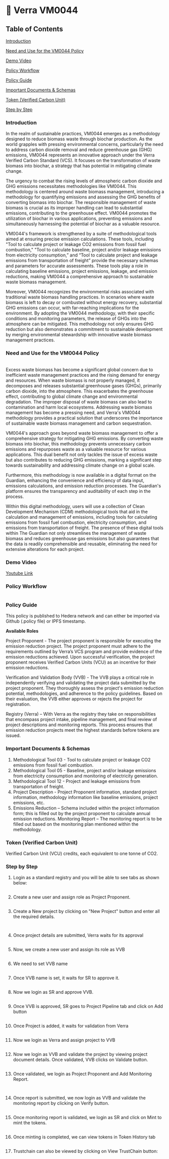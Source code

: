# 🏢 Verra VM0044

## Table of Contents

[Introduction](verra-vm0044.md#\_toc149219502)

[Need and Use for the VM0044 Policy](verra-vm0044.md#\_toc149219503)

[Demo Video](verra-vm0044.md#\_toc149219504)

[Policy Workflow](verra-vm0044.md#\_toc149219505)

[Policy Guide](verra-vm0044.md#\_toc149219506)

[Important Documents & Schemas](verra-vm0044.md#\_toc149219507)

[Token (Verified Carbon Unit)](verra-vm0044.md#\_toc149219508)

[Step by Step](verra-vm0044.md#\_toc149219509)

### Introduction   <a href="#toc149219502" id="toc149219502"></a>

In the realm of sustainable practices, VM0044 emerges as a methodology designed to reduce biomass waste through biochar production. As the world grapples with pressing environmental concerns, particularly the need to address carbon dioxide removal and reduce greenhouse gas (GHG) emissions, VM0044 represents an innovative approach under the Verra Verified Carbon Standard (VCS). It focuses on the transformation of waste biomass into biochar, a strategy that has potential in mitigating climate change.

The urgency to combat the rising levels of atmospheric carbon dioxide and GHG emissions necessitates methodologies like VM0044. This methodology is centered around waste biomass management, introducing a methodology for quantifying emissions and assessing the GHG benefits of converting biomass into biochar. The responsible management of waste biomass is crucial as its improper handling can lead to substantial emissions, contributing to the greenhouse effect. VM0044 promotes the utilization of biochar in various applications, preventing emissions and simultaneously harnessing the potential of biochar as a valuable resource.

VM0044's framework is strengthened by a suite of methodological tools aimed at ensuring precise emission calculations. These tools, including "Tool to calculate project or leakage CO2 emissions from fossil fuel combustion," "Tool to calculate baseline, project and/or leakage emissions from electricity consumption,” and “Tool to calculate project and leakage emissions from transportation of freight” provide the necessary schemas and parameters for accurate assessments. These tools play a role in calculating baseline emissions, project emissions, leakage, and emission reductions, making VM0044 a comprehensive approach to sustainable waste biomass management.

Moreover, VM0044 recognizes the environmental risks associated with traditional waste biomass handling practices. In scenarios where waste biomass is left to decay or combusted without energy recovery, substantial GHG emissions can occur, with far-reaching implications for the environment. By adopting the VM0044 methodology, with their specific conditions and monitoring parameters, the release of GHGs into the atmosphere can be mitigated. This methodology not only ensures GHG reduction but also demonstrates a commitment to sustainable development by merging environmental stewardship with innovative waste biomass management practices.&#x20;

### Need and Use for the VM0044 Policy  <a href="#toc149219503" id="toc149219503"></a>

\
Excess waste biomass has become a significant global concern due to inefficient waste management practices and the rising demand for energy and resources. When waste biomass is not properly managed, it decomposes and releases substantial greenhouse gases (GHGs), primarily carbon dioxide, into the atmosphere. This exacerbates the greenhouse effect, contributing to global climate change and environmental degradation. The improper disposal of waste biomass can also lead to contamination and harm local ecosystems. Addressing waste biomass management has become a pressing need, and Verra's VM0044 methodology provides a practical solution that underscores the importance of sustainable waste biomass management and carbon sequestration.

VM0044's approach goes beyond waste biomass management to offer a comprehensive strategy for mitigating GHG emissions. By converting waste biomass into biochar, this methodology prevents unnecessary carbon emissions and repurposes waste as a valuable resource for various applications. This dual benefit not only tackles the issue of excess waste but also contributes to reducing GHG emissions, marking a significant step towards sustainability and addressing climate change on a global scale.

Furthermore, this methodology is now available in a digital format on the Guardian, enhancing the convenience and efficiency of data input, emissions calculations, and emission reduction processes. The Guardian's platform ensures the transparency and auditability of each step in the process.

Within this digital methodology, users will use a collection of Clean Development Mechanism (CDM) methodological tools that aid in the calculation and management of emissions, including tools for calculating emissions from fossil fuel combustion, electricity consumption, and emissions from transportation of freight. The presence of these digital tools within The Guardian not only streamlines the management of waste biomass and reduces greenhouse gas emissions but also guarantees that the data is readily comprehensible and reusable, eliminating the need for extensive alterations for each project.

### Demo Video   <a href="#toc149219504" id="toc149219504"></a>

[Youtube Link](https://youtu.be/LN5vDNgevlM)

### Policy Workflow  <a href="#toc149219505" id="toc149219505"></a>

<figure><img src="../../../.gitbook/assets/0 (1) (1).jpeg" alt=""><figcaption></figcaption></figure>

### Policy Guide  <a href="#toc149219506" id="toc149219506"></a>

This policy is published to Hedera network and can either be imported via Github (.policy file) or IPFS timestamp.&#x20;

**Available Roles**&#x20;

Project Proponent - The project proponent is responsible for executing the emission reduction project. The project proponent must adhere to the requirements outlined by Verra’s VCS program and provide evidence of the emission reductions achieved. Upon successful verification, the project proponent receives Verified Carbon Units (VCU) as an incentive for their emission reductions. &#x20;

Verification and Validation Body (VVB) - The VVB plays a critical role in independently verifying and validating the project data submitted by the project proponent. They thoroughly assess the project's emission reduction potential, methodologies, and adherence to the policy guidelines. Based on their evaluation, the VVB either approves or rejects the project for registration. &#x20;

Registry (Verra) – With Verra as the registry they take on responsibilities that encompass project intake, pipeline management, and final review of project descriptions and monitoring reports. This process ensures that emission reduction projects meet the highest standards before tokens are issued.

### Important Documents & Schemas  <a href="#toc149219507" id="toc149219507"></a>

1. Methodological Tool 03 - Tool to calculate project or leakage CO2 emissions from fossil fuel combustion.&#x20;
2. Methodological Tool 05 - Baseline, project and/or leakage emissions from electricity consumption and monitoring of electricity generation.&#x20;
3. Methodological Tool 12 - Project and leakage emissions from transportation of freight.&#x20;
4. Project Description - Project Proponent information, standard project information, methodology information like baseline emissions, project emissions, etc.&#x20;
5. Emissions Reduction – Schema included within the project information form; this is filled out by the project proponent to calculate annual emission reductions. Monitoring Report – The monitoring report is to be filled out based on the monitoring plan mentioned within the methodology.  &#x20;

### Token (Verified Carbon Unit)  <a href="#toc149219508" id="toc149219508"></a>

Verified Carbon Unit (VCU) credits, each equivalent to one tonne of CO2.&#x20;

### Step by Step   <a href="#toc149219509" id="toc149219509"></a>

1. Login as a standard registry and you will be able to see tabs as shown below:

<figure><img src="../../../.gitbook/assets/image (328).png" alt=""><figcaption></figcaption></figure>

2. Create a new user and assign role as Project Proponent.

<figure><img src="../../../.gitbook/assets/image (329).png" alt=""><figcaption></figcaption></figure>

3. Create a New project by clicking on "New Project" button and enter all the required details.

<figure><img src="../../../.gitbook/assets/image (330).png" alt=""><figcaption></figcaption></figure>

<figure><img src="../../../.gitbook/assets/image (331).png" alt=""><figcaption></figcaption></figure>

4. Once project details are submitted, Verra waits for its approval

<figure><img src="../../../.gitbook/assets/image (332).png" alt=""><figcaption></figcaption></figure>

5. Now, we create a new user and assign its role as VVB

<figure><img src="../../../.gitbook/assets/image (333).png" alt=""><figcaption></figcaption></figure>

6. We need to set VVB name

<figure><img src="../../../.gitbook/assets/image (334).png" alt=""><figcaption></figcaption></figure>

7. Once VVB name is set, it waits for SR to approve it.

<figure><img src="../../../.gitbook/assets/image (335).png" alt=""><figcaption></figcaption></figure>

8. Now we login as SR and approve VVB.

<figure><img src="../../../.gitbook/assets/image (336).png" alt=""><figcaption></figcaption></figure>

9. Once VVB is approved, SR goes to Project Pipeline tab and click on Add button

<figure><img src="../../../.gitbook/assets/image (337).png" alt=""><figcaption></figcaption></figure>

10. Once Project is added, it waits for validation from Verra

<figure><img src="../../../.gitbook/assets/image (338).png" alt=""><figcaption></figcaption></figure>

11. Now we login as Verra and assign project to VVB

<figure><img src="../../../.gitbook/assets/image (339).png" alt=""><figcaption></figcaption></figure>

12. Now we login as VVB and validate the project by viewing project document details. Once validated, VVB clicks on Validate button.

<figure><img src="../../../.gitbook/assets/image (340).png" alt=""><figcaption></figcaption></figure>

13. Once validated, we login as Project Proponent and Add Monitoring Report.

<figure><img src="../../../.gitbook/assets/image (341).png" alt=""><figcaption></figcaption></figure>

<figure><img src="../../../.gitbook/assets/image (342).png" alt=""><figcaption></figcaption></figure>

14. Once report is submitted, we now login as VVB and validate the monitoring report by clicking on Verify button.

<figure><img src="../../../.gitbook/assets/image (343).png" alt=""><figcaption></figcaption></figure>

15. Once monitoring report is validated, we login as SR and click on Mint to mint the tokens.

<figure><img src="../../../.gitbook/assets/image (344).png" alt=""><figcaption></figcaption></figure>

16. Once minting is completed, we can view tokens in Token History tab

<figure><img src="../../../.gitbook/assets/image (345).png" alt=""><figcaption></figcaption></figure>

17. Trustchain can also be viewed by clicking on View TrustChain button:

<figure><img src="../../../.gitbook/assets/image (346).png" alt=""><figcaption></figcaption></figure>

<figure><img src="../../../.gitbook/assets/image (347).png" alt=""><figcaption></figcaption></figure>
